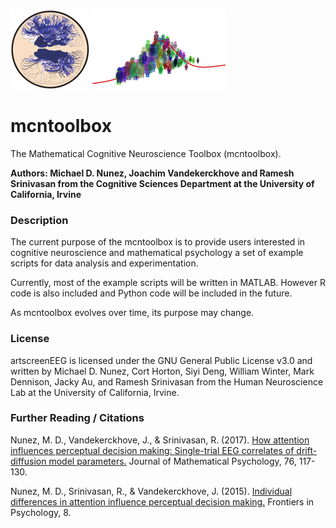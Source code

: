 <img src="./extra/small_hnl_logo.png" height="128"> <img src="./extra/small_cidlab_logo.png" height="128">

# mcntoolbox
The Mathematical Cognitive Neuroscience Toolbox (mcntoolbox).

**Authors: Michael D. Nunez, Joachim Vandekerckhove and Ramesh Srinivasan from the Cognitive Sciences Department at the University of California, Irvine**

### Description ###

The current purpose of the mcntoolbox is to provide users interested in cognitive neuroscience and mathematical psychology a set of example scripts for data analysis and experimentation.

Currently, most of the example scripts will be written in MATLAB. However R code is also included and Python code will be included in the future.

As mcntoolbox evolves over time, its purpose may change.

### License

artscreenEEG is licensed under the GNU General Public License v3.0 and written by Michael D. Nunez, Cort Horton, Siyi Deng, William Winter, Mark Dennison, Jacky Au, and Ramesh Srinivasan from the Human Neuroscience Lab at the University of California, Irvine.

### Further Reading / Citations

Nunez, M. D., Vandekerckhove, J., & Srinivasan, R. (2017).
[How attention influences perceptual decision making: Single-trial EEG correlates of drift-diffusion model parameters.](https://www.researchgate.net/publication/298275031_How_attention_influences_perceptual_decision_making_Single-trial_EEG_correlates_of_drift-diffusion_model_parameters)
Journal of Mathematical Psychology, 76, 117-130.

Nunez, M. D., Srinivasan, R., & Vandekerckhove, J. (2015). 
[Individual differences in attention influence perceptual decision making.](https://www.researchgate.net/publication/273466831_Individual_differences_in_attention_influence_perceptual_decision_making) 
Frontiers in Psychology, 8.

